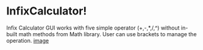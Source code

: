 # InfixCalculator!
Infix Calculator GUI works with five simple operator (+,-,*,/,^) without in-built math methods from Math library.
User can use brackets to manage the operation.
[image](https://user-images.githubusercontent.com/67343196/197295615-756a010c-55b4-4a27-a07e-b34105b49c8e.png)
